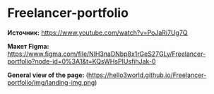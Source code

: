 # Freelancer-portfolio
**Источник:** https://www.youtube.com/watch?v=PoJaRi7Ug7Q

**Макет Figma:** https://www.figma.com/file/NlH3naDNbp8x1rGeS27GLy/Freelancer-portfolio?node-id=0%3A1&t=KQsWHsPIUsfihJak-0

**General view of the page:**
(https://hello3world.github.io/Freelancer-portfolio/img/landing-img.png)